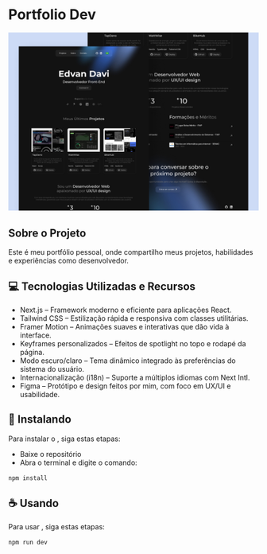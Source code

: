# Portfolio Dev

<img src="/public/images/readme-image.jpg" alt="Readme Image">

## Sobre o Projeto
Este é meu portfólio pessoal, onde compartilho meus projetos, habilidades e experiências como desenvolvedor.

## 💻 Tecnologias Utilizadas e Recursos

- Next.js – Framework moderno e eficiente para aplicações React.
- Tailwind CSS – Estilização rápida e responsiva com classes utilitárias.
- Framer Motion – Animações suaves e interativas que dão vida à interface.
- Keyframes personalizados – Efeitos de spotlight no topo e rodapé da página.
- Modo escuro/claro – Tema dinâmico integrado às preferências do sistema do usuário.
- Internacionalização (i18n) – Suporte a múltiplos idiomas com Next Intl.
- Figma – Protótipo e design feitos por mim, com foco em UX/UI e usabilidade.



## 🚀 Instalando <portfolio>

Para instalar o <portfolio>, siga estas etapas:

- Baixe o repositório
- Abra o terminal e digite o comando:

```
npm install
```

## ☕ Usando <portfolio>

Para usar <portfolio>, siga estas etapas:

```
npm run dev
```
